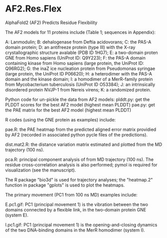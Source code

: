 # AF2.Res.Flex
AlphaFold2 (AF2) Predicts Residue Flexibility

The AF2 models for 11 proteins include (Table 1; sequences in Appendix):

A: Lanmodulin; 
B: dehalogenase from Deftia acidovorans; 
C: the PAS-A domain protein; 
D: an antifreeze protein (type III) with the X-ray crystallographic structure avalable (PDB ID 1HG7); 
E: a two-domain proten GNE from Homo sapiens (UniProt ID: Q9Y223); 
F: the PAS-A domain containing kinase from Homo sapiens (large protein, the UniProt ID: Q96RG2); 
G: the inaZ ice nucleation protein from Pseudomonas syringae (large protein, the UniProt ID P06620); 
H: a heterodimer with the PAS-A domain and the kinase domain; 
I: a homodimer of a MerR-family protein from Mycobacterium tuberculosis (UniProt ID O53384); 
J: an intrinsically disordered protein NVJP-1 from Nereis virens; 
K: a randomized protein.

Python code for un-pickle the data from AF2 models:
plddt.py: get the PLDDT scores for the best AF2 model (highest mean PLDDT)
pae.py: get the PAE matrix for the best AF2 model (highest mean PLDDT)

R codes (using the GNE protein as examples) include:

pae.R: the PAE heatmap from the predicted aligned error matrix providied by AF2 (recorded in associated python pycle files of the predictions).

dist.mat2.R: the distance variation matrix estimated and plotted from the MD trajectory (100 ns).

pca.R: principal component analysis of from MD trajectory (100 ns). The residue cross-correlation analysis is also performed; pymol is required for visualization (see the manuscript).

The R package "bio3d" is used for trajectory analyses; the "heatmap.2" function in package "gplots" is used to plot the heatmaps.

The primary movement (PC1 from 100 ns MD) examples include:

E.pc1.gif: PC1 (principal movement 1) is the vibration between the two domains connected by a flexible link, in the two-domain protein GNE (system E).

I.pc1.gif: PC1 (principal movement 1) is the opening-and-closing dynamics of the two DNA-binding domains in the MerR homodimer (system I).
